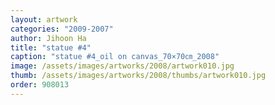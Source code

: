 ```yaml
---
layout: artwork
categories: "2009-2007"
author: Jihoon Ha
title: "statue #4"
caption: "statue #4_oil on canvas_70×70㎝_2008"
image: /assets/images/artworks/2008/artwork010.jpg
thumb: /assets/images/artworks/2008/thumbs/artwork010.jpg
order: 908013
---
```

